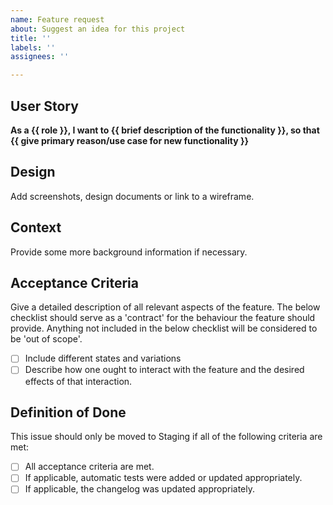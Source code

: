 ```yaml
---
name: Feature request
about: Suggest an idea for this project
title: ''
labels: ''
assignees: ''

---
```


## User Story

**As a {{ role }}, I want to {{ brief description of the functionality }}, so that {{ give primary reason/use case for new functionality }}**

## Design

Add screenshots, design documents or link to a wireframe.

## Context

Provide some more background information if necessary.

## Acceptance Criteria

Give a detailed description of all relevant aspects of the feature. The below checklist should serve as a 'contract' for the behaviour the feature should provide. Anything not included in the below checklist will be considered to be 'out of scope'.

- [ ]  Include different states and variations
- [ ]  Describe how one ought to interact with the feature and the desired effects of that interaction.

## Definition of Done

This issue should only be moved to Staging if all of the following criteria are met:

- [ ] All acceptance criteria are met.
- [ ] If applicable, automatic tests were added or updated appropriately.
- [ ] If applicable, the changelog was updated appropriately.
